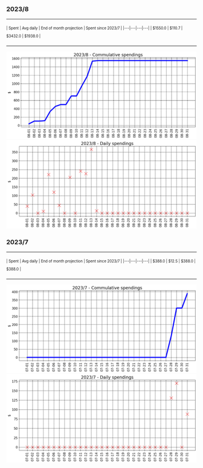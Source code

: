 

### 2023/8


__________________________________
<sub><sup>
| Spent | Avg daily | End of month projection | Spent since 2023/7 |
|---|---|---|---|
| $1550.0  |  $110.7  | $3432.0  |  $1938.0  |
</sub></sup>
__________________________________
![graph_8_sum](graph_8_sum.png)
![graph_8_vals](graph_8_vals.png)


### 2023/7


__________________________________
<sub><sup>
| Spent | Avg daily | End of month projection | Spent since 2023/7 |
|---|---|---|---|
| $388.0  |  $12.5  | $388.0  |  $388.0  |
</sub></sup>
__________________________________
![graph_7_sum](graph_7_sum.png)
![graph_7_vals](graph_7_vals.png)